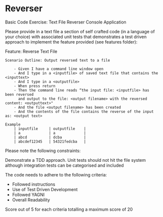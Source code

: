 Reverser
========

Basic Code Exercise: Text File Reverser Console Application

Please provide in a text file a section of self crafted code (in a language of your choice) with associated unit tests that demonstrates a test driven approach to implement the feature provided (see features folder):

Feature: Reverse Text File

	Scenario Outline: Output reversed text to a file

		- Given I have a command line window open
		- And I type in a <inputfile> of saved text file that contains the <inputtext>
		- And I type in a <outputfile>
		- When press return
		- Then the command line reads “the input file: <inputfile> has been reversed 
		  and output to the file: <output filename> with the reversed content: <outputtext>"
		- And the file <output filename> has been created
		- And the contents of the file contains the reverse of the input as: <output text>

	Example
		| inputfile		| outputfile	|
    	| a				| a		 		|
    	| abcd			| dcba	 		|
    	| abcdef12345	| 54321fedcba	|    	

Please note the following constraints:

Demonstrate a TDD approach.
Unit tests should not hit the file system although integration tests can be categorised and included

The code needs to adhere to the following criteria:
- Followed instructions
- Use of Test Driven Development
- Followed YAGNI
- Overall Readability

Score out of 5 for each criteria totalling a maximum score of 20
